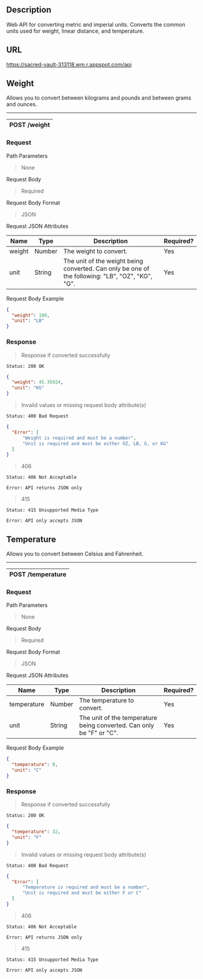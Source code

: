 ## Description 
Web API for converting metric and imperial units. Converts the common units used for weight, linear distance, and temperature. 

## URL
https://sacred-vault-313118.wm.r.appspot.com/api

## Weight
Allows you to convert between kilograms and pounds and between grams and ounces.

---
| **POST /weight** |
| ---------------- |  


### Request
Path Parameters
> None

Request Body
> Required

Request Body Format
> JSON

Request JSON Attributes

|  Name  |  Type  |     Description                                                                                  | Required? |
| ------ | ------ | ------------------------------------------------------------------------------------------------ | --------- |
| weight | Number | The weight to convert.                                                                           |    Yes    |
|  unit  | String | The unit of the weight being converted. Can only be one of the following: "LB", "OZ", "KG", "G". |    Yes    |

Request Body Example
```json
{
  "weight": 100,
  "unit": "LB"
}
```

### Response
> Response if converted successfully
```text
Status: 200 OK
```
```json
{
  "weight": 45.35924,
  "unit": "KG"
}
```

> Invalid values or missing request body attribute(s)
```text
Status: 400 Bad Request
```
```json
{
  "Error": [
      "Weight is required and must be a number",
      "Unit is required and must be either OZ, LB, G, or KG"
  ]
}
```

> 406
```text
Status: 406 Not Acceptable
```
```text
Error: API returns JSON only
```

> 415
```text
Status: 415 Unsupported Media Type
```
```text
Error: API only accepts JSON
```

## Temperature
Allows you to convert between Celsius and Fahrenheit.

---
| **POST /temperature** |
| --------------------- |  


### Request
Path Parameters
> None

Request Body
> Required

Request Body Format
> JSON

Request JSON Attributes

|  Name       |  Type  |     Description                                                      | Required? |
| ----------- | ------ | -------------------------------------------------------------------- | --------- |
| temperature | Number | The temperature to convert.                                          |    Yes    |
|  unit       | String | The unit of the temperature being converted. Can only be "F" or "C". |    Yes    |

Request Body Example
```json
{
  "temperature": 0,
  "unit": "C"
}
```

### Response
> Response if converted successfully
```text
Status: 200 OK
```
```json
{
  "temperature": 32,
  "unit": "F"
}
```

> Invalid values or missing request body attribute(s)
```text
Status: 400 Bad Request
```
```json
{
  "Error": [
      "Temperature is required and must be a number",
      "Unit is required and must be either F or C"
  ]
}
```

> 406
```text
Status: 406 Not Acceptable
```
```text
Error: API returns JSON only
```

> 415
```text
Status: 415 Unsupported Media Type
```
```text
Error: API only accepts JSON
```



